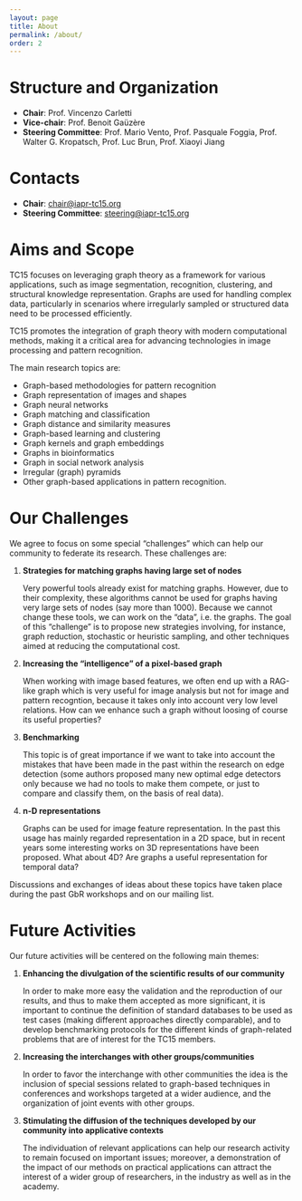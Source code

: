 ```yaml
---
layout: page
title: About
permalink: /about/
order: 2
---
```


# Structure and Organization 

- **Chair**: Prof. Vincenzo Carletti
- **Vice-chair**: Prof. Benoit Gaüzère
- **Steering Committee**: Prof. Mario Vento, Prof. Pasquale Foggia, Prof. Walter G. Kropatsch, Prof. Luc Brun, Prof. Xiaoyi Jiang

# Contacts

- **Chair**: chair@iapr-tc15.org
- **Steering Committee**: steering@iapr-tc15.org

# Aims and Scope

TC15 focuses on leveraging graph theory as a framework for various applications, such as image segmentation, recognition, clustering, and structural knowledge representation. Graphs are used for handling complex data, particularly in scenarios where irregularly sampled or structured data need to be processed efficiently.

TC15 promotes the integration of graph theory with modern computational methods, making it a critical area for advancing technologies in image processing and pattern recognition.

The main research topics are:
- Graph-based methodologies for pattern recognition
- Graph representation of images and shapes
- Graph neural networks
- Graph matching and classification
- Graph distance and similarity measures
- Graph-based learning and clustering
- Graph kernels and graph embeddings
- Graphs in bioinformatics
- Graph in social network analysis
- Irregular (graph) pyramids
- Other graph-based applications in pattern recognition.

# Our Challenges

We agree to focus on some special “challenges” which can help our community to federate its research. These challenges are:

1. **Strategies for matching graphs having large set of nodes**

    Very powerful tools already exist for matching graphs. However, due to their complexity, these algorithms cannot be used for graphs having very large sets of nodes (say more than 1000). Because we cannot change these tools, we can work on the “data”, i.e. the graphs. The goal of this “challenge” is to propose new strategies involving, for instance, graph reduction, stochastic or heuristic sampling, and other techniques aimed at reducing the computational cost.

2. **Increasing the “intelligence” of a pixel-based graph**

    When working with image based features, we often end up with a RAG-like graph which is very useful for image analysis but not for image and pattern recogntion, because it takes only into account very low level relations. How can we enhance such a graph without loosing of course its useful properties?

3. **Benchmarking**

    This topic is of great importance if we want to take into account the mistakes that have been made in the past within the research on edge detection (some authors proposed many new optimal edge detectors only because we had no tools to make them compete, or just to compare and classify them, on the basis of real data).
 
4. **n-D representations**

    Graphs can be used for image feature representation. In the past this usage has mainly regarded representation in a 2D space, but in recent years some interesting works on 3D representations have been proposed. What about 4D? Are graphs a useful representation for temporal data?

Discussions and exchanges of ideas about these topics have taken place during the past GbR workshops and on our mailing list.

# Future Activities

Our future activities will be centered on the following main themes:

1. **Enhancing the divulgation of the scientific results of our community**

    In order to make more easy the validation and the reproduction of our results, and thus to make them accepted as more significant, it is important to continue the definition of standard databases to be used as test cases (making different approaches directly comparable), and to develop benchmarking protocols for the different kinds of graph-related problems that are of interest for the TC15 members.

2. **Increasing the interchanges with other groups/communities**

    In order to favor the interchange with other communities the idea is the inclusion of special sessions related to graph-based techniques in conferences and workshops targeted at a wider audience, and the organization of joint events with other groups.

3. **Stimulating the diffusion of the techniques developed by our community into applicative contexts**

    The individuation of relevant applications can help our research activity to remain focused on important issues; moreover, a demonstration of the impact of our methods on practical applications can attract the interest of a wider group of researchers, in the industry as well as in the academy.
